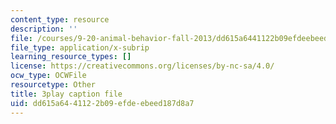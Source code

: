 ```yaml
---
content_type: resource
description: ''
file: /courses/9-20-animal-behavior-fall-2013/dd615a6441122b09efdeebeed187d8a7_472242.srt
file_type: application/x-subrip
learning_resource_types: []
license: https://creativecommons.org/licenses/by-nc-sa/4.0/
ocw_type: OCWFile
resourcetype: Other
title: 3play caption file
uid: dd615a64-4112-2b09-efde-ebeed187d8a7
---
```

